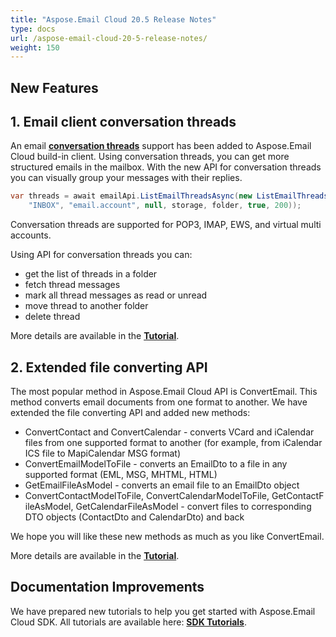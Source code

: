 ```yaml
---
title: "Aspose.Email Cloud 20.5 Release Notes"
type: docs
url: /aspose-email-cloud-20-5-release-notes/
weight: 150
---
```


## **New Features**
## **1. Email client conversation threads**
An email [**conversation threads**](https://en.wikipedia.org/wiki/Conversation_threading) support has been added to Aspose.Email Cloud build-in client. Using conversation threads, you can get more structured emails in the mailbox. With the new API for conversation threads you can visually group your messages with their replies.

```csharp
var threads = await emailApi.ListEmailThreadsAsync(new ListEmailThreadsRequest(
    "INBOX", "email.account", null, storage, folder, true, 200));
```

Conversation threads are supported for POP3, IMAP, EWS, and virtual multi accounts.

Using API for conversation threads you can:

- get the list of threads in a folder
- fetch thread messages
- mark all thread messages as read or unread
- move thread to another folder
- delete thread

More details are available in the [**Tutorial**](/email/email-client-threads/).
## **2. Extended file converting API**
The most popular method in Aspose.Email Cloud API is ConvertEmail. This method converts email documents from one format to another. We have extended the file converting API and added new methods:

- ConvertContact and ConvertCalendar - converts VCard and iCalendar files from one supported format to another (for example, from iCalendar ICS file to MapiCalendar MSG format)
- ConvertEmailModelToFile - converts an EmailDto to a file in any supported format (EML, MSG, MHTML, HTML)
- GetEmailFileAsModel - converts an email file to an EmailDto object
- ConvertContactModelToFile, ConvertCalendarModelToFile, GetContactFileAsModel, GetCalendarFileAsModel - convert files to corresponding DTO objects (ContactDto and CalendarDto) and back

We hope you will like these new methods as much as you like ConvertEmail.

More details are available in the [**Tutorial**](/email/convert-email-calendar-and-contact-files/).
## **Documentation Improvements**
We have prepared new tutorials to help you get started with Aspose.Email Cloud SDK. All tutorials are available here: [**SDK Tutorials**](/email/sdk-tutorials/).

